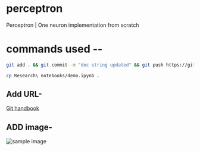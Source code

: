 # perceptron
Perceptron | One neuron  implementation from scratch

# commands used --
```bash
git add . && git commit -m "doc string updated" && git push https://github.com/sairam852/perceptron.git main
```
```bash
cp Research\ notebooks/demo.ipynb .
```
## Add URL-
[Git handbook](https://guides.github.com/introduction/git-handbook/)

## ADD image-
![sample image](perceptron/plots/or.png)